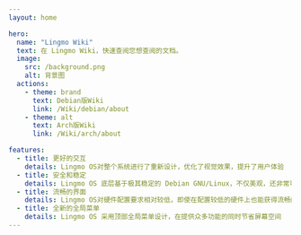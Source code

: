 ```yaml
---
layout: home

hero:
  name: "Lingmo Wiki"
  text: 在 Lingmo Wiki，快速查阅您想查阅的文档。
  image:
    src: /background.png
    alt: 背景图
  actions:
    - theme: brand
      text: Debian版Wiki
      link: /Wiki/debian/about
    - theme: alt
      text: Arch版Wiki
      link: /Wiki/arch/about

features:
  - title: 更好的交互
    details: Lingmo OS对整个系统进行了重新设计，优化了视觉效果，提升了用户体验
  - title: 安全和稳定
    details: Lingmo OS 底层基于极其稳定的 Debian GNU/Linux，不仅美观，还非常可靠
  - title: 流畅的界面
    details: Lingmo OS对硬件配置要求相对较低，即使在配置较低的硬件上也能获得流畅的体验
  - title: 全新的全局菜单
    details: Lingmo OS 采用顶部全局菜单设计，在提供众多功能的同时节省屏幕空间
---
```


